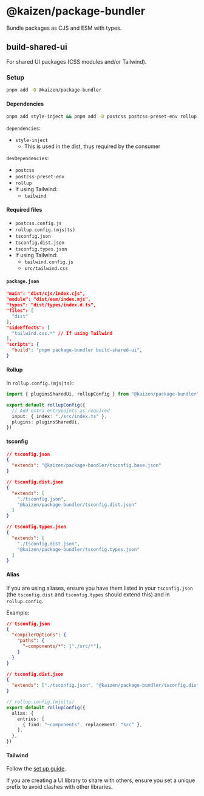 # @kaizen/package-bundler

Bundle packages as CJS and ESM with types.

## build-shared-ui

For shared UI packages (CSS modules and/or Tailwind).

### Setup

```sh
pnpm add -D @kaizen/package-bundler
```

#### Dependencies

```sh
pnpm add style-inject && pnpm add -D postcss postcss-preset-env rollup
```

`dependencies`:
- `style-inject`
  - This is used in the dist, thus required by the consumer

`devDependencies`:
- `postcss`
- `postcss-preset-env`
- `rollup`
- If using Tailwind:
  - `tailwind`

#### Required files

- `postcss.config.js`
- `rollup.config.(mjs|ts)`
- `tsconfig.json`
- `tsconfig.dist.json`
- `tsconfig.types.json`
- If using Tailwind:
  - `tailwind.config.js`
  - `src/tailwind.css`

#### `package.json`
```json
"main": "dist/cjs/index.cjs",
"module": "dist/esm/index.mjs",
"types": "dist/types/index.d.ts",
"files": [
  "dist"
],
"sideEffects": [
  "tailwind.css.*" // If using Tailwind
],
"scripts": {
  "build": "pnpm package-bundler build-shared-ui",
}
```

#### Rollup

In `rollup.config.(mjs|ts)`:
```ts
import { pluginsSharedUi, rollupConfig } from "@kaizen/package-bundler";

export default rollupConfig({
  // Add extra entrypoints as required
  input: { index: "./src/index.ts" },
  plugins: pluginsSharedUi,
})
```

#### tsconfig
```json
// tsconfig.json
{
  "extends": "@kaizen/package-bundler/tsconfig.base.json"
}

// tsconfig.dist.json
{
  "extends": [
    "./tsconfig.json",
    "@kaizen/package-bundler/tsconfig.dist.json"
  ]
}

// tsconfig.types.json
{
  "extends": [
    "./tsconfig.dist.json",
    "@kaizen/package-bundler/tsconfig.types.json"
  ]
}
```

#### Alias

If you are using aliases, ensure you have them listed in your `tsconfig.json` (the `tsconfig.dist` and `tsconfig.types` should extend this) and in `rollup.config`.

Example:
```json
// tsconfig.json
{
  "compilerOptions": {
    "paths": {
      "~components/*": ["./src/*"],
    }
  }
}

// tsconfig.dist.json
{
  "extends": ["./tsconfig.json", "@kaizen/package-bundler/tsconfig.dist.json"],
}
```

```ts
// rollup.config.(mjs|ts)
export default rollupConfig({
  alias: {
    entries: [
      { find: "~components", replacement: "src" },
    ],
  },
})
```

#### Tailwind

Follow the [set up guide](../../docs/Systems/Tailwind/getting-started.mdx).

If you are creating a UI library to share with others, ensure you set a unique prefix to avoid clashes with other libraries.
